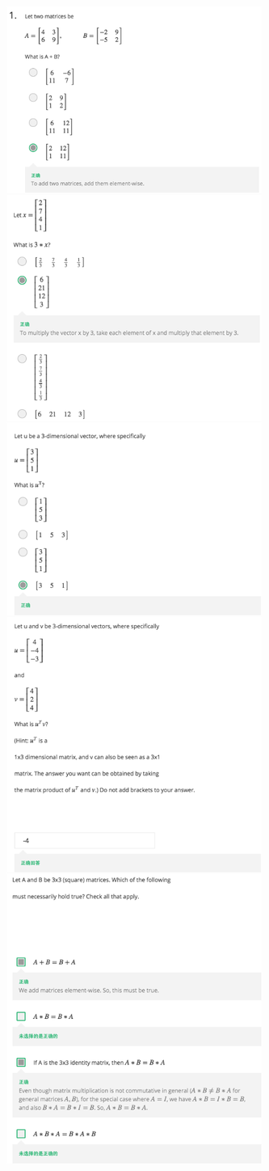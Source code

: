 ![](https://github.com/em14Vito/Machine-Learning-in-Coursera/blob/master/week1/img/la1.png)
![](https://github.com/em14Vito/Machine-Learning-in-Coursera/blob/master/week1/img/la2.png)
![](https://github.com/em14Vito/Machine-Learning-in-Coursera/blob/master/week1/img/la3.png)
![](https://github.com/em14Vito/Machine-Learning-in-Coursera/blob/master/week1/img/la4.png)
![](https://github.com/em14Vito/Machine-Learning-in-Coursera/blob/master/week1/img/la5.png)
